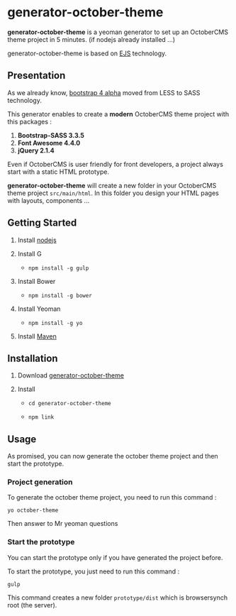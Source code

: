 # generator-october-theme

**generator-october-theme** is a yeoman generator to set up an OctoberCMS theme project in 5 minutes. (if nodejs already installed ...)

generator-october-theme is based on [EJS](http://ejs.co) technology.

## Presentation

As we already know, [bootstrap 4 alpha](http://blog.getbootstrap.com/2015/08/19/bootstrap-4-alpha/) moved from LESS to SASS technology.
 
This generator enables to create a **modern** OctoberCMS theme project with this packages : 

1. **Bootstrap-SASS 3.3.5**
2. **Font Awesome 4.4.0**
3. **jQuery 2.1.4**

Even if OctoberCMS is user friendly for front developers, a project always start with a static HTML prototype.

**generator-october-theme** will create a new folder in your OctoberCMS theme project `src/main/html`. In this folder you 
design your HTML pages with layouts, components ...

## Getting Started

1. Install [nodejs](https://nodejs.org/)

2. Install G
	
	* 	`npm install -g gulp`
		
3. Install Bower
	
	* 	`npm install -g bower`
		
4. Install Yeoman

	* 	`npm install -g yo`	

5. Install [Maven](https://maven.apache.org/install.html)
	

## Installation

1. Download [generator-october-theme](https://github.com/Alexandre-Gadiou/generator-october-theme/archive/master.zip)

2. Install

	* 	`cd generator-october-theme`
		
	* 	`npm link`
		
## Usage	

As promised, you can now generate the october theme project and then start the prototype.

### Project generation

To generate the october theme project, you need to run this command  :

```
yo october-theme
```

Then answer to Mr yeoman questions

### Start the prototype	

You can start the prototype only if you have generated the project before.

To start the prototype, you just need to run this command  :

```
gulp
```

This command creates a new folder `prototype/dist` which is browsersynch root (the server).
